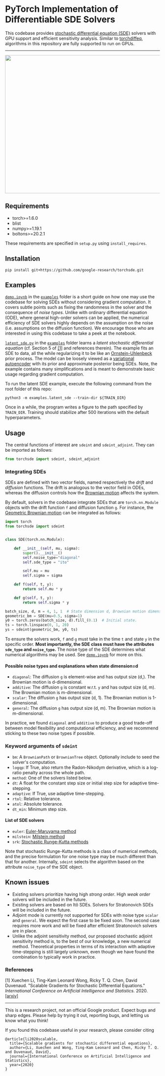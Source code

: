 # PyTorch Implementation of Differentiable SDE Solvers
This codebase provides [stochastic differential equation (SDE)](https://en.wikipedia.org/wiki/Stochastic_differential_equation) solvers with GPU support and efficient sensitivity analysis.
Similar to [torchdiffeq](https://github.com/rtqichen/torchdiffeq), algorithms in this repository are fully supported to run on GPUs.

---
<p align="center">
  <img width="600" height="450" src="./assets/latent_sde.gif">
</p>

## Requirements
- torch>=1.6.0
- blist
- numpy>=1.19.1
- boltons>=20.2.1

These requirements are specified in `setup.py` using `install_requires`.

## Installation
```shell script
pip install git+https://github.com/google-research/torchsde.git
```

## Examples
[`demo.ipynb`](examples/demo.ipynb) in the [`examples`](examples) folder is a short guide on how one may use the codebase for solving SDEs without considering gradient computation.
It covers subtle points such as fixing the randomness in the solver and the consequence of *noise types*.
Unlike with ordinary differential equation (ODE), where general high-order solvers can be applied, the numerical efficiency of SDE solvers highly depends on the assumption on the noise (i.e. assumptions on the diffusion function).
We encourage those who are interested in using this codebase to take a peek at the notebook.

[`latent_sde.py`](examples/latent_sde.py) in the [`examples`](examples) folder learns a *latent stochastic differential equation* (cf. Section 5 of [\[1\]](https://arxiv.org/pdf/2001.01328.pdf) and references therein).
The example fits an SDE to data, all the while regularizing it to be like an [Ornstein-Uhlenbeck](https://en.wikipedia.org/wiki/Ornstein%E2%80%93Uhlenbeck_process) prior process.
The model can be loosely viewed as a [variational autoencoder](https://en.wikipedia.org/wiki/Autoencoder#Variational_autoencoder_(VAE)) with its prior and approximate posterior being SDEs.
Note, the example contains many simplifications and is meant to demonstrate basic usage regarding gradient computation.

To run the latent SDE example, execute the following command from the root folder of this repo:
```shell script
python3 -m examples.latent_sde --train-dir ${TRAIN_DIR}
```
Once in a while, the program writes a figure to the path specified by `TRAIN_DIR`.
Training should stabilize after 500 iterations with the default hyperparameters.

## Usage
The central functions of interest are `sdeint` and `sdeint_adjoint`. They can be imported as follows:
```Python
from torchsde import sdeint, sdeint_adjoint
```

### Integrating SDEs
SDEs are defined with two vector fields, named respectively the *drift* and *diffusion* functions.
The drift is analogous to the vector field in ODEs, whereas the diffusion controls how the [Brownian motion](https://en.wikipedia.org/wiki/Brownian_motion) affects the system.

By default, solvers in the codebase integrate SDEs that are `torch.nn.Module` objects with the drift function `f` and diffusion function `g`.
For instance, the [Geometric Brownian motion](https://en.wikipedia.org/wiki/Geometric_Brownian_motion) can be integrated as follows:
```Python
import torch
from torchsde import sdeint


class SDE(torch.nn.Module):

    def __init__(self, mu, sigma):
        super().__init__()
        self.noise_type="diagonal"
        self.sde_type = "ito"

        self.mu = mu
        self.sigma = sigma

    def f(self, t, y):
        return self.mu * y

    def g(self, t, y):
        return self.sigma * y

batch_size, d, m = 4, 1, 1  # State dimension d, Brownian motion dimension m.
geometric_bm = SDE(mu=0.5, sigma=1)
y0 = torch.zeros(batch_size, d).fill_(0.1)  # Initial state.
ts = torch.linspace(0, 1, 20)
ys = sdeint(geometric_bm, y0, ts)
```
To ensure the solvers work, `f` and `g` must take in the time `t` and state `y` in the specific order.
**Most importantly, the SDE class must have the attributes `sde_type` and `noise_type`.**
The noise type of the SDE determines what numerical algorithms may be used.
See [`demo.ipynb`](examples/demo.ipynb) for more on this.

#### Possible noise types and explanations when state dimension=d
- `diagonal`: The diffusion `g` is element-wise and has output size (d,). The Brownian motion is d-dimensional.
- `additive`: The diffusion `g` is constant w.r.t. `y` and has output size (d, m). The Brownian motion is m-dimensional.
- `scalar`: The diffusion `g` has output size (d, 1). The Brownian motion is 1-dimensional.
- `general`: The diffusion `g` has output size (d, m). The Brownian motion is m-dimensional.

In practice, we found `diagonal` and `additive` to produce a good trade-off between model flexibility and computational efficiency, and we recommend sticking to these two noise types if possible.

### Keyword arguments of `sdeint`
- `bm`: A `BrownianPath` or `BrownianTree` object. Optionally include to seed the solver's computation.
- `logqp`: If True, also return the Radon-Nikodym derivative, which is a log-ratio penalty across the whole path.
- `method`: One of the solvers listed below.
- `dt`: A float for the constant step size or initial step size for adaptive time-stepping.
- `adaptive`: If True, use adaptive time-stepping.
- `rtol`: Relative tolerance.
- `atol`: Absolute tolerance.
- `dt_min`: Minimum step size.

#### List of SDE solvers
- `euler`: [Euler-Maruyama method](https://en.wikipedia.org/wiki/Euler%E2%80%93Maruyama_method)
- `milstein`: [Milstein method](https://en.wikipedia.org/wiki/Milstein_method)
- `srk`: <a href="https://en.wikipedia.org/wiki/Runge%E2%80%93Kutta_method_(SDE)">Stochastic Runge-Kutta methods</a>

Note that stochastic Runge-Kutta methods is a class of numerical methods, and the precise formulation for one noise type may be much different than that for another. Internally, `sdeint` selects the algorithm based on the attribute `noise_type` of the SDE object.

## Known issues
- Existing solvers prioritize having high *strong order*. High *weak order* solvers will be included in the future.
- Existing solvers are based on Itô SDEs. Solvers for Stratonovich SDEs will be included in the future.
- Adjoint mode is currently not supported for SDEs with noise type `scalar` and `general`. We expect the first case to be fixed soon. The second case requires more work and will be fixed after efficient Stratonovich solvers are in place.
- Unlike the adjoint sensitivity method, our proposed stochastic adjoint sensitivity method is, to the best of our knowledge, a new numerical method. Theoretical properties in terms of its interaction with adaptive time-stepping is still largely unknown, even though we have found the combination to typically work in practice.

### References
\[1\] Xuechen Li, Ting-Kam Leonard Wong, Ricky T. Q. Chen, David Duvenaud. "Scalable Gradients for Stochastic Differential Equations." *International Conference on Artificial Intelligence and Statistics.* 2020. [[arxiv]](https://arxiv.org/pdf/2001.01328.pdf)

---
This is a research project, not an official Google product. Expect bugs and sharp edges. Please help by trying it out, reporting bugs, and letting us know what you think!

If you found this codebase useful in your research, please consider citing
```
@article{li2020scalable,
  title={Scalable gradients for stochastic differential equations},
  author={Li, Xuechen and Wong, Ting-Kam Leonard and Chen, Ricky T. Q. and Duvenaud, David},
  journal={International Conference on Artificial Intelligence and Statistics},
  year={2020}
}
```
